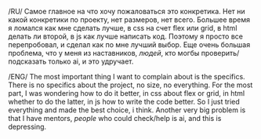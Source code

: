 /RU/
Самое главное на что хочу пожаловаться это конкретика. Нет ни какой конкретики по проекту, нет размеров, нет всего.
Большее время я ломался как мне сделать лучше, в css на счет flex или grid, в html делать ли второй, в js как лучше написать код. 
Поэтому я просто все перепробовал, и сделал как по мне лучший выбор. Еще очень большая проблема, что у меня из наставников, *людей*, кто
могбы проверить/подсказать только ai, и это удручает.

/ENG/
The most important thing I want to complain about is the specifics. There is no specifics about the project, no size, no everything.
For the most part, I was wondering how to do it better, in css about flex or grid, in html whether to do the latter, in js how to write the code better. 
So I just tried everything and made the best choice, i think. Another very big problem is that I have mentors, *people* who
could check/help is ai, and this is depressing.